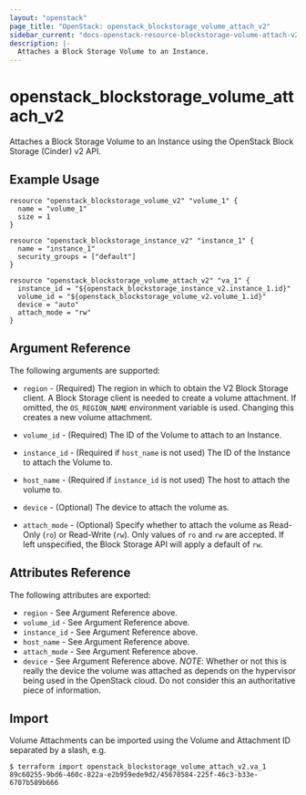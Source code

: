 ```yaml
---
layout: "openstack"
page_title: "OpenStack: openstack_blockstorage_volume_attach_v2"
sidebar_current: "docs-openstack-resource-blockstorage-volume-attach-v2"
description: |-
  Attaches a Block Storage Volume to an Instance.
---
```


# openstack\_blockstorage\_volume_attach_v2

Attaches a Block Storage Volume to an Instance using the OpenStack
Block Storage (Cinder) v2 API.

## Example Usage

```
resource "openstack_blockstorage_volume_v2" "volume_1" {
  name = "volume_1"
  size = 1
}

resource "openstack_blockstorage_instance_v2" "instance_1" {
  name = "instance_1"
  security_groups = ["default"]
}

resource "openstack_blockstorage_volume_attach_v2" "va_1" {
  instance_id = "${openstack_blockstorage_instance_v2.instance_1.id}"
  volume_id = "${openstack_blockstorage_volume_v2.volume_1.id}"
  device = "auto"
  attach_mode = "rw"
}
```

## Argument Reference

The following arguments are supported:

* `region` - (Required) The region in which to obtain the V2 Block Storage
    client. A Block Storage client is needed to create a volume attachment.
    If omitted, the `OS_REGION_NAME` environment variable is used. Changing
    this creates a new volume attachment.

* `volume_id` - (Required) The ID of the Volume to attach to an Instance.

* `instance_id` - (Required if `host_name` is not used) The ID of the Instance
  to attach the Volume to.

* `host_name` - (Required if `instance_id` is not used) The host to attach the
  volume to.

* `device` - (Optional) The device to attach the volume as.

* `attach_mode` - (Optional) Specify whether to attach the volume as Read-Only
  (`ro`) or Read-Write (`rw`). Only values of `ro` and `rw` are accepted.
  If left unspecified, the Block Storage API will apply a default of `rw`.

## Attributes Reference

The following attributes are exported:

* `region` - See Argument Reference above.
* `volume_id` - See Argument Reference above.
* `instance_id` - See Argument Reference above.
* `host_name` - See Argument Reference above.
* `attach_mode` - See Argument Reference above.
* `device` - See Argument Reference above.
  _NOTE_: Whether or not this is really the device the volume was attached
  as depends on the hypervisor being used in the OpenStack cloud. Do not
  consider this an authoritative piece of information.

## Import

Volume Attachments can be imported using the Volume and Attachment ID
separated by a slash, e.g.

```
$ terraform import openstack_blockstorage_volume_attach_v2.va_1 89c60255-9bd6-460c-822a-e2b959ede9d2/45670584-225f-46c3-b33e-6707b589b666
```
